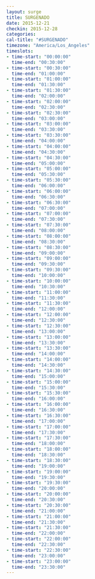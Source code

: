 ```yaml
---
layout: surge
title: SURGENADO
date: 2015-12-21
checkin: 2015-12-28
categories:
cal-title: "#SURGENADO"
timezone: "America/Los_Angeles"
timeslots:
- time-start: "00:00:00"
  time-end: "00:30:00"
- time-start: "00:30:00"
  time-end: "01:00:00"
- time-start: "01:00:00"
  time-end: "01:30:00"
- time-start: "01:30:00"
  time-end: "02:00:00"
- time-start: "02:00:00"
  time-end: "02:30:00"  
- time-start: "02:30:00"
  time-end: "03:00:00"
- time-start: "03:00:00"
  time-end: "03:30:00"
- time-start: "03:30:00"
  time-end: "04:00:00"
- time-start: "04:00:00"
  time-end: "04:30:00"  
- time-start: "04:30:00"
  time-end: "05:00:00"
- time-start: "05:00:00"
  time-end: "05:30:00"
- time-start: "05:30:00"
  time-end: "06:00:00"
- time-start: "06:00:00"
  time-end: "06:30:00"  
- time-start: "06:30:00"
  time-end: "07:00:00"
- time-start: "07:00:00"
  time-end: "07:30:00"
- time-start: "07:30:00"
  time-end: "08:00:00"
- time-start: "08:00:00"
  time-end: "08:30:00"  
- time-start: "08:30:00"
  time-end: "09:00:00"
- time-start: "09:00:00"
  time-end: "09:30:00"
- time-start: "09:30:00"
  time-end: "10:00:00"
- time-start: "10:00:00"
  time-end: "10:30:00"   
- time-start: "11:00:00"
  time-end: "11:30:00"
- time-start: "11:30:00"
  time-end: "12:00:00"
- time-start: "12:00:00"
  time-end: "12:30:00"   
- time-start: "12:30:00"
  time-end: "13:00:00"
- time-start: "13:00:00"
  time-end: "13:30:00"
- time-start: "13:30:00"
  time-end: "14:00:00"
- time-start: "14:00:00"
  time-end: "14:30:00"  
- time-start: "14:30:00"
  time-end: "15:00:00"
- time-start: "15:00:00"
  time-end: "15:30:00"
- time-start: "15:30:00"
  time-end: "16:00:00"
- time-start: "16:00:00"
  time-end: "16:30:00"   
- time-start: "16:30:00"
  time-end: "17:00:00"
- time-start: "17:00:00"
  time-end: "17:30:00"
- time-start: "17:30:00"
  time-end: "18:00:00"
- time-start: "18:00:00"
  time-end: "18:30:00"   
- time-start: "18:30:00"
  time-end: "19:00:00"
- time-start: "19:00:00"
  time-end: "19:30:00"
- time-start: "19:30:00"
  time-end: "20:00:00"
- time-start: "20:00:00"
  time-end: "20:30:00"   
- time-start: "20:30:00"
  time-end: "21:00:00"
- time-start: "21:00:00"
  time-end: "21:30:00"
- time-start: "21:30:00"
  time-end: "22:00:00"
- time-start: "22:00:00"
  time-end: "22:30:00"   
- time-start: "22:30:00"
  time-end: "23:00:00"
- time-start: "23:00:00"
  time-end: "23:30:00"
---
```

